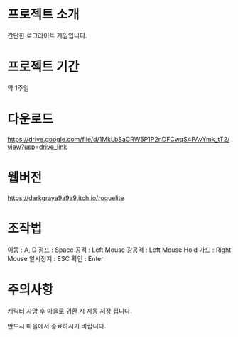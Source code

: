 # 프로젝트 소개

간단한 로그라이트 게임입니다.

# 프로젝트 기간

약 1주일

# 다운로드

https://drive.google.com/file/d/1MkLbSaCRW5P1P2nDFCwqS4PAvYmk_tT2/view?usp=drive_link

# 웹버전

https://darkgraya9a9a9.itch.io/roguelite

# 조작법

이동 : A, D
점프 : Space
공격 : Left Mouse
강공격 : Left Mouse Hold
가드 : Right Mouse
일시정지 : ESC
확인 : Enter

# 주의사항

캐릭터 사망 후 마을로 귀환 시 자동 저장 됩니다.

반드시 마을에서 종료하시기 바랍니다.
